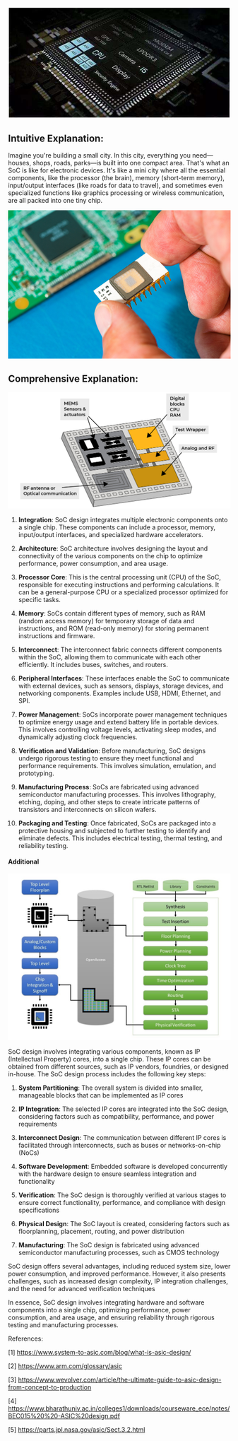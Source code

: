 
![image](4.png)

## Intuitive Explanation:
Imagine you're building a small city. In this city, everything you need—houses, shops, roads, parks—is built into one compact area. That's what an SoC is like for electronic devices. It's like a mini city where all the essential components, like the processor (the brain), memory (short-term memory), input/output interfaces (like roads for data to travel), and sometimes even specialized functions like graphics processing or wireless communication, are all packed into one tiny chip.

![image](3.jpg)


## Comprehensive Explanation:

![image](2.jpg)


1. **Integration**: SoC design integrates multiple electronic components onto a single chip. These components can include a processor, memory, input/output interfaces, and specialized hardware accelerators.

2. **Architecture**: SoC architecture involves designing the layout and connectivity of the various components on the chip to optimize performance, power consumption, and area usage.

3. **Processor Core**: This is the central processing unit (CPU) of the SoC, responsible for executing instructions and performing calculations. It can be a general-purpose CPU or a specialized processor optimized for specific tasks.

4. **Memory**: SoCs contain different types of memory, such as RAM (random access memory) for temporary storage of data and instructions, and ROM (read-only memory) for storing permanent instructions and firmware.

5. **Interconnect**: The interconnect fabric connects different components within the SoC, allowing them to communicate with each other efficiently. It includes buses, switches, and routers.

6. **Peripheral Interfaces**: These interfaces enable the SoC to communicate with external devices, such as sensors, displays, storage devices, and networking components. Examples include USB, HDMI, Ethernet, and SPI.

7. **Power Management**: SoCs incorporate power management techniques to optimize energy usage and extend battery life in portable devices. This involves controlling voltage levels, activating sleep modes, and dynamically adjusting clock frequencies.

8. **Verification and Validation**: Before manufacturing, SoC designs undergo rigorous testing to ensure they meet functional and performance requirements. This involves simulation, emulation, and prototyping.

9. **Manufacturing Process**: SoCs are fabricated using advanced semiconductor manufacturing processes. This involves lithography, etching, doping, and other steps to create intricate patterns of transistors and interconnects on silicon wafers.

10. **Packaging and Testing**: Once fabricated, SoCs are packaged into a protective housing and subjected to further testing to identify and eliminate defects. This includes electrical testing, thermal testing, and reliability testing.

#### Additional

![image](1.jpg)


SoC design involves integrating various components, known as IP (Intellectual Property) cores, into a single chip. These IP cores can be obtained from different sources, such as IP vendors, foundries, or designed in-house. The SoC design process includes the following key steps:

1. **System Partitioning**: The overall system is divided into smaller, manageable blocks that can be implemented as IP cores

2. **IP Integration**: The selected IP cores are integrated into the SoC design, considering factors such as compatibility, performance, and power requirements

3. **Interconnect Design**: The communication between different IP cores is facilitated through interconnects, such as buses or networks-on-chip (NoCs)

4. **Software Development**: Embedded software is developed concurrently with the hardware design to ensure seamless integration and functionality

5. **Verification**: The SoC design is thoroughly verified at various stages to ensure correct functionality, performance, and compliance with design specifications

6. **Physical Design**: The SoC layout is created, considering factors such as floorplanning, placement, routing, and power distribution

7. **Manufacturing**: The SoC design is fabricated using advanced semiconductor manufacturing processes, such as CMOS technology

SoC design offers several advantages, including reduced system size, lower power consumption, and improved performance. However, it also presents challenges, such as increased design complexity, IP integration challenges, and the need for advanced verification techniques


In essence, SoC design involves integrating hardware and software components into a single chip, optimizing performance, power consumption, and area usage, and ensuring reliability through rigorous testing and manufacturing processes.

References:

[1] https://www.system-to-asic.com/blog/what-is-asic-design/

[2] https://www.arm.com/glossary/asic

[3] https://www.wevolver.com/article/the-ultimate-guide-to-asic-design-from-concept-to-production

[4] https://www.bharathuniv.ac.in/colleges1/downloads/courseware_ece/notes/BEC015%20%20-ASIC%20design.pdf

[5] https://parts.jpl.nasa.gov/asic/Sect.3.2.html